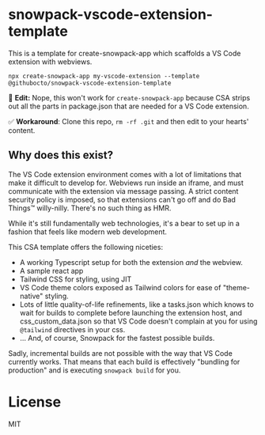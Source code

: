 # snowpack-vscode-extension-template

This is a template for create-snowpack-app which scaffolds a VS Code extension with webviews.

```
npx create-snowpack-app my-vscode-extension --template @githubocto/snowpack-vscode-extension-template
```

🚫 **Edit:** Nope, this won't work for `create-snowpack-app` because CSA strips out all the parts in package.json that are needed for a VS Code extension.

✅ **Workaround**: Clone this repo, `rm -rf .git` and then edit to your hearts' content.

## Why does this exist?

The VS Code extension environment comes with a lot of limitations that make it difficult to develop for. Webviews run inside an iframe, and must communicate with the extension via message passing. A strict content security policy is imposed, so that extensions can't go off and do Bad Things™ willy-nilly. There's no such thing as HMR.

While it's still fundamentally web technologies, it's a bear to set up in a fashion that feels like modern web development.

This CSA template offers the following niceties:

- A working Typescript setup for both the extension _and_ the webview.
- A sample react app
- Tailwind CSS for styling, using JIT
- VS Code theme colors exposed as Tailwind colors for ease of "theme-native" styling.
- Lots of little quality-of-life refinements, like a tasks.json which knows to wait for builds to complete before launching the extension host, and css_custom_data.json so that VS Code doesn't complain at you for using `@tailwind` directives in your css.
- … And, of course, Snowpack for the fastest possible builds.

Sadly, incremental builds are not possible with the way that VS Code currently works. That means that each build is effectively "bundling for production" and is executing `snowpack build` for you.

# License

MIT

